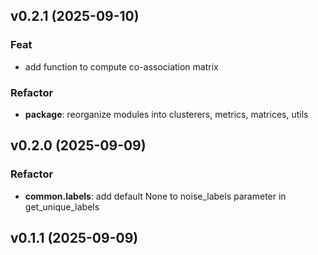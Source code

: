 ## v0.2.1 (2025-09-10)

### Feat

- add function to compute co-association matrix

### Refactor

- **package**: reorganize modules into clusterers, metrics, matrices, utils

## v0.2.0 (2025-09-09)

### Refactor

- **common.labels**: add default None to noise_labels parameter in get_unique_labels

## v0.1.1 (2025-09-09)
